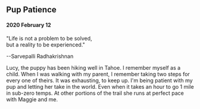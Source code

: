 ## Pup Patience

#### 2020 February 12

"Life is not a problem to be solved,  
but a reality to be experienced."

--Sarvepalli Radhakrishnan

Lucy, the puppy has been hiking well in Tahoe. I remember myself as a child. When I was walking with my parent, I remember taking two steps for every one of theirs. It was exhausting, to keep up. I'm being patient with my pup and letting her take in the world. Even when it takes an hour to go 1 mile in sub-zero temps. At other portions of the trail she runs at perfect pace with Maggie and me.
